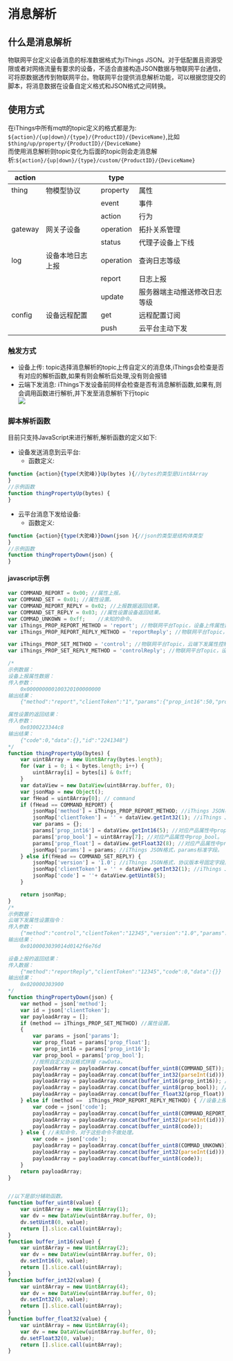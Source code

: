 # 消息解析
## 什么是消息解析
物联网平台定义设备消息的标准数据格式为iThings JSON。对于低配置且资源受限或者对网络流量有要求的设备，不适合直接构造JSON数据与物联网平台通信，
可将原数据透传到物联网平台。物联网平台提供消息解析功能，可以根据您提交的脚本，将消息数据在设备自定义格式和JSON格式之间转换。 

## 使用方式
在iThings中所有mqtt的topic定义的格式都是为: `${action}/{up|down}/{type}/{ProductID}/{DeviceName}`,比如`$thing/up/property/{ProductID}/{DeviceName}`  
而使用消息解析则topic变化为后面的topic则会走消息解析:`${action}/{up|down}/{type}/custom/{ProductID}/{DeviceName}`  

| action  |          | type      |                |
|---------|----------|-----------|----------------|
| thing   | 物模型协议    | property  | 属性             |
|         |          | event     | 事件             |
|         |          | action    | 行为             |
| gateway | 网关子设备    | operation | 拓扑关系管理         |
|         |          | status    | 代理子设备上下线       |
| log     | 设备本地日志上报 | operation | 查询日志等级         |
|         |          | report    | 日志上报           |
|         |          | update    | 服务器端主动推送修改日志等级 |
| config  | 设备远程配置   | get       | 远程配置订阅         |
|         |          | push      | 云平台主动下发        |


### 触发方式  
* 设备上传: topic选择消息解析的topic上传自定义的消息体,iThings会检查是否有对应的解析函数,如果有则会解析后处理,没有则会报错
* 云端下发消息: iThings下发设备前同样会检查是否有消息解析函数,如果有,则会调用函数进行解析,并下发至消息解析下行topic  
  <img src="/assets/云端开发/消息解析/设备上传.png">  
### 脚本解析函数
目前只支持JavaScript来进行解析,解析函数的定义如下:
* 设备发送消息到云平台: 
  * 函数定义:
```js
function {action}{type(大驼峰)}Up(bytes ){//bytes的类型是Uint8Array
}
//示例函数
function thingPropertyUp(bytes) {
}
```

* 云平台消息下发给设备:
  * 函数定义:
```js
function {action}{type(大驼峰)}Down(json ){//json的类型是结构体类型
}
//示例函数
function thingPropertyDown(json) {
}
```

#### javascript示例
```js
var COMMAND_REPORT = 0x00; //属性上报。
var COMMAND_SET = 0x01; //属性设置。
var COMMAND_REPORT_REPLY = 0x02; //上报数据返回结果。
var COMMAND_SET_REPLY = 0x03; //属性设置设备返回结果。
var COMMAD_UNKOWN = 0xff;    //未知的命令。
var iThings_PROP_REPORT_METHOD = 'report'; //物联网平台Topic，设备上传属性数据到云端。
var iThings_PROP_REPORT_REPLY_METHOD = 'reportReply'; //物联网平台Topic，设备上传属性数据到云端回复。

var iThings_PROP_SET_METHOD = 'control'; //物联网平台Topic，云端下发属性控制指令到设备端。
var iThings_PROP_SET_REPLY_METHOD = 'controlReply'; //物联网平台Topic，设备上报属性设置的结果到云端。

/*
示例数据：
设备上报属性数据：
传入参数：
    0x000000000100320100000000
输出结果：
    {"method":"report","clientToken":"1","params":{"prop_int16":50,"prop_bool":1,"prop_float":0}}

属性设置的返回结果：
传入参数：
    0x0300223344c8
输出结果：
    {"code":0,"data":{},"id":"2241348"}
*/
function thingPropertyUp(bytes) {
    var uint8Array = new Uint8Array(bytes.length);
    for (var i = 0; i < bytes.length; i++) {
        uint8Array[i] = bytes[i] & 0xff;
    }
    var dataView = new DataView(uint8Array.buffer, 0);
    var jsonMap = new Object();
    var fHead = uint8Array[0]; // command
    if (fHead == COMMAND_REPORT) {
        jsonMap['method'] = iThings_PROP_REPORT_METHOD; //iThings JSON格式，属性上报topic。
        jsonMap['clientToken'] = '' + dataView.getInt32(1); //iThings JSON格式，标示该次请求id值。
        var params = {};
        params['prop_int16'] = dataView.getInt16(5); //对应产品属性中prop_int16。
        params['prop_bool'] = uint8Array[7]; //对应产品属性中prop_bool。
        params['prop_float'] = dataView.getFloat32(8); //对应产品属性中prop_float。
        jsonMap['params'] = params; //iThings JSON格式，params标准字段。
    } else if(fHead == COMMAND_SET_REPLY) {
        jsonMap['version'] = '1.0'; //iThings JSON格式，协议版本号固定字段。
        jsonMap['clientToken'] = '' + dataView.getInt32(1); //iThings JSON格式，标示该次请求id值。
        jsonMap['code'] = ''+ dataView.getUint8(5);
    }

    return jsonMap;
}
/*
示例数据：
云端下发属性设置指令：
传入参数：
    {"method":"control","clientToken":"12345","version":"1.0","params":{"prop_float":123.452, "prop_int16":333, "prop_bool":1}}
输出结果：
    0x0100003039014d0142f6e76d

设备上报的返回结果：
传入数据：
    {"method":"reportReply","clientToken":"12345","code":0,"data":{}}
输出结果：
    0x020000303900
*/
function thingPropertyDown(json) {
    var method = json['method'];
    var id = json['clientToken'];
    var payloadArray = [];
    if (method == iThings_PROP_SET_METHOD) //属性设置。
    {
        var params = json['params'];
        var prop_float = params['prop_float'];
        var prop_int16 = params['prop_int16'];
        var prop_bool = params['prop_bool'];
        //按照自定义协议格式拼接 rawData。
        payloadArray = payloadArray.concat(buffer_uint8(COMMAND_SET)); //command字段。
        payloadArray = payloadArray.concat(buffer_int32(parseInt(id))); //iThings JSON格式 'id'。
        payloadArray = payloadArray.concat(buffer_int16(prop_int16)); //属性'prop_int16'的值。
        payloadArray = payloadArray.concat(buffer_uint8(prop_bool)); //属性'prop_bool'的值。
        payloadArray = payloadArray.concat(buffer_float32(prop_float)); //属性'prop_float'的值。
    } else if (method ==  iThings_PROP_REPORT_REPLY_METHOD) { //设备上报数据返回结果。
        var code = json['code'];
        payloadArray = payloadArray.concat(buffer_uint8(COMMAND_REPORT_REPLY)); //command字段。
        payloadArray = payloadArray.concat(buffer_int32(parseInt(id))); //iThings JSON格式'id'。
        payloadArray = payloadArray.concat(buffer_uint8(code));
    } else { //未知命令，对于这些命令不做处理。
        var code = json['code'];
        payloadArray = payloadArray.concat(buffer_uint8(COMMAD_UNKOWN)); //command字段。
        payloadArray = payloadArray.concat(buffer_int32(parseInt(id))); //iThings JSON格式'id'。
        payloadArray = payloadArray.concat(buffer_uint8(code));
    }
    return payloadArray;
}


//以下是部分辅助函数。
function buffer_uint8(value) {
    var uint8Array = new Uint8Array(1);
    var dv = new DataView(uint8Array.buffer, 0);
    dv.setUint8(0, value);
    return [].slice.call(uint8Array);
}
function buffer_int16(value) {
    var uint8Array = new Uint8Array(2);
    var dv = new DataView(uint8Array.buffer, 0);
    dv.setInt16(0, value);
    return [].slice.call(uint8Array);
}
function buffer_int32(value) {
    var uint8Array = new Uint8Array(4);
    var dv = new DataView(uint8Array.buffer, 0);
    dv.setInt32(0, value);
    return [].slice.call(uint8Array);
}
function buffer_float32(value) {
    var uint8Array = new Uint8Array(4);
    var dv = new DataView(uint8Array.buffer, 0);
    dv.setFloat32(0, value);
    return [].slice.call(uint8Array);
}

```
